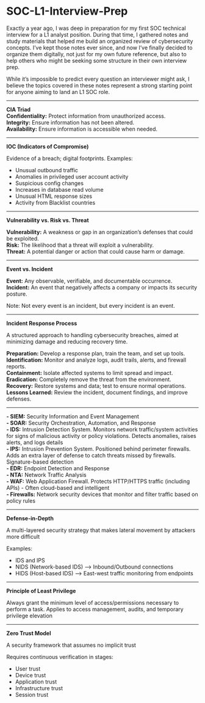 # SOC-L1-Interview-Prep

Exactly a year ago, I was deep in preparation for my first SOC technical interview for a L1 analyst position. During that time, I gathered notes and study materials that helped me build an organized review of cybersecurity concepts. I’ve kept those notes ever since, and now I’ve finally decided to organize them digitally, not just for my own future reference, but also to help others who might be seeking some structure in their own interview prep.

While it’s impossible to predict every question an interviewer might ask, I believe the topics covered in these notes represent a strong starting point for anyone aiming to land an L1 SOC role. 

----

**CIA Triad**<br/>
**Confidentiality:** Protect information from unauthorized access.<br/>
**Integrity:** Ensure information has not been altered.<br/>
**Availability:** Ensure information is accessible when needed.<br/>

----

**IOC (Indicators of Compromise)**<br/>

Evidence of a breach; digital footprints. Examples:<br/>

- Unusual outbound traffic<br/>
- Anomalies in privileged user account activity<br/>
- Suspicious config changes<br/>
- Increases in database read volume<br/>
- Unusual HTML response sizes<br/>
- Activity from Blacklist countries<br/>

-----

**Vulnerability vs. Risk vs. Threat**

**Vulnerability:** A weakness or gap in an organization’s defenses that could be exploited.<br/>
**Risk:** The likelihood that a threat will exploit a vulnerability.<br/>
**Threat:** A potential danger or action that could cause harm or damage.<br/>

-----

**Event vs. Incident**<br/>

**Event:** Any observable, verifiable, and documentable occurrence.<br/>
**Incident:** An event that negatively affects a company or impacts its security posture.<br/>

Note: Not every event is an incident, but every incident is an event.<br/>

-----

**Incident Response Process**<br/>

A structured approach to handling cybersecurity breaches, aimed at minimizing damage and reducing recovery time.<br/>

**Preparation:** Develop a response plan, train the team, and set up tools.<br/>
**Identification:** Monitor and analyze logs, audit trails, alerts, and firewall reports.<br/>
**Containment:** Isolate affected systems to limit spread and impact.<br/>
**Eradication:** Completely remove the threat from the environment.<br/>
**Recovery:** Restore systems and data; test to ensure normal operations.<br/>
**Lessons Learned:** Review the incident, document findings, and improve defenses.<br/>

-----

**- SIEM:** Security Information and Event Management<br/>
**- SOAR:** Security Orchestration, Automation, and Response<br/>
**- IDS:** Intrusion Detection System. Monitors network traffic/system activities for signs of malicious activity or policy violations. Detects anomalies, raises alerts, and logs details<br/>
**- IPS:** Intrusion Prevention System.  Positioned behind perimeter firewalls. Adds an extra layer of defense to catch threats missed by firewalls. Signature-based detection <br/>
**- EDR:** Endpoint Detection and Response<br/>
**- NTA:** Network Traffic Analysis<br/>
**- WAF:** Web Application Firewall. Protects HTTP/HTTPS traffic (including APIs) - Often cloud-based and intelligent<br/>
**- Firewalls:** Network security devices that monitor and filter traffic based on policy rules<br/>

-----
 
**Defense-in-Depth**<br/>

A multi-layered security strategy that makes lateral movement by attackers more difficult<br/>

Examples:<br/>
- IDS and IPS<br/>
- NIDS (Network-based IDS)  --> Inbound/Outbound connections<br/>
- HIDS (Host-based IDS) --> East-west traffic monitoring from endpoints<br/>

-----

**Principle of Least Privilege**<br/>

Always grant the minimum level of access/permissions necessary to perform a task. Applies to access management, audits, and temporary privilege elevation<br/>

-----

**Zero Trust Model**<br/>

A security framework that assumes no implicit trust<br/>

Requires continuous verification in stages:<br/>
- User trust<br/>
- Device trust<br/>
- Application trust<br/>
- Infrastructure trust<br/>
- Session trust<br/>
